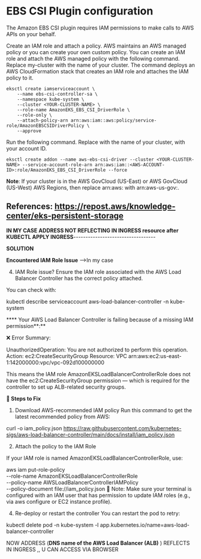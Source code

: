 # EBS CSI Plugin configuration

The Amazon EBS CSI plugin requires IAM permissions to make calls to AWS APIs on your behalf.

Create an IAM role and attach a policy. AWS maintains an AWS managed policy or you can create your own custom policy. You can create an IAM role and attach the AWS managed policy with the following command. Replace my-cluster with the name of your cluster. The command deploys an AWS CloudFormation stack that creates an IAM role and attaches the IAM policy to it. 

```
eksctl create iamserviceaccount \
    --name ebs-csi-controller-sa \
    --namespace kube-system \
    --cluster <YOUR-CLUSTER-NAME> \
    --role-name AmazonEKS_EBS_CSI_DriverRole \
    --role-only \
    --attach-policy-arn arn:aws:iam::aws:policy/service-role/AmazonEBSCSIDriverPolicy \
    --approve
```

Run the following command. Replace <AWS-ACCOUNT-ID> with the name of your cluster, <AWS-ACCOUNT-ID> with your account ID.

```
eksctl create addon --name aws-ebs-csi-driver --cluster <YOUR-CLUSTER-NAME> --service-account-role-arn arn:aws:iam::<AWS-ACCOUNT-ID>:role/AmazonEKS_EBS_CSI_DriverRole --force
```

**Note**: If your cluster is in the AWS GovCloud (US-East) or AWS GovCloud (US-West) AWS Regions, then replace arn:aws: with arn:aws-us-gov:.

**References**:
https://repost.aws/knowledge-center/eks-persistent-storage
------------------------------------------------------------------------------------------
**IN MY CASE**
**ADDRESS NOT REFLECTING IN INGRESS resource after KUBECTL APPLY INGRESS**----------------------------------

**SOLUTION**

**Encountered IAM Role Issue** -->In my case 

4. IAM Role issue?
Ensure the IAM role associated with the AWS Load Balancer Controller has the correct policy attached.

You can check with:

kubectl describe serviceaccount aws-load-balancer-controller -n kube-system


**** Your AWS Load Balancer Controller is failing because of a missing IAM permission**:**


❌ Error Summary:

UnauthorizedOperation: You are not authorized to perform this operation. 
Action: ec2:CreateSecurityGroup 
Resource: VPC arn:aws:ec2:us-east-1:142000000:vpc/vpc-092d100000000

This means the IAM role AmazonEKSLoadBalancerControllerRole does not have the ec2:CreateSecurityGroup permission — which is required for the controller to set up ALB-related security groups.

**🔧 Steps to Fix**
1. Download AWS-recommended IAM policy
Run this command to get the latest recommended policy from AWS:

curl -o iam_policy.json https://raw.githubusercontent.com/kubernetes-sigs/aws-load-balancer-controller/main/docs/install/iam_policy.json

2. Attach the policy to the IAM Role

If your IAM role is named AmazonEKSLoadBalancerControllerRole, use:

aws iam put-role-policy \
  --role-name AmazonEKSLoadBalancerControllerRole \
  --policy-name AWSLoadBalancerControllerIAMPolicy \
  --policy-document file://iam_policy.json
📌 Note: Make sure your terminal is configured with an IAM user that has permission to update IAM roles (e.g., via aws configure or EC2 instance profile).



4. Re-deploy or restart the controller
You can restart the pod to retry:

kubectl delete pod -n kube-system -l app.kubernetes.io/name=aws-load-balancer-controller


NOW ADDRESS (**DNS name of the AWS Load Balancer (ALB)** ) REFLECTS IN INGRESS ,, U CAN ACCESS VIA BROWSER









